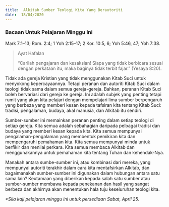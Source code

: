 ```yaml
---
title:  Alkitab Sumber Teologi Kita Yang Berautoriti
date:  18/04/2020
---
```


### Bacaan Untuk Pelajaran Minggu Ini
Mark 7:1–13; Rom. 2:4; 1 Yoh 2:15–17; 2 Kor. 10:5, 6; Yoh 5:46, 47; Yoh 7:38.

> <p>Ayat Hafalan</p>
> “Carilah pengajaran dan kesaksian! Siapa yang tidak berbicara sesuai dengan perkataan itu, maka baginya tidak terbit fajar.” (Yesaya  8:20).

Tidak ada gereja Kristian yang tidak menggunakan Kitab Suci untuk menyokong kepercayaannya. Tetapi peranan dan autoriti Kitab Suci dalam teologi tidak sama dalam semua gereja-gereja. Bahkan, peranan Kitab Suci boleh bervariasi dari gereja ke gereja. Ini adalah subjek yang penting tetapi rumit yang akan kita pelajari dengan mempelajari lima sumber berpengaruh yang berbeza yang memberi kesan kepada tafsiran kita tentang Kitab Suci: tradisi, pengalaman, budaya, akal manusia, dan Alkitab itu sendiri.

Sumber-sumber ini memainkan peranan penting dalam setiap teologi di setiap gereja. Kita semua adalah sebahagian daripada pelbagai tradisi dan budaya yang memberi kesan kepada kita. Kita semua mempunyai pengalaman-pengalaman  yang membentuk pemikiran kita dan mempengaruhi pemahaman kita. Kita semua mempunyai minda untuk berfikir dan menilai perkara. Kita semua membaca Alkitab dan menggunakannya untuk pemahaman kita tentang Tuhan dan kehendak-Nya.

Manakah antara sumbe-sumber ini, atau kombinasi dari mereka, yang mempunyai autoriti terakhir dalam cara kita mentafsirkan Alkitab, dan bagaimanakah sumber-sumber ini digunakan dalam hubungan antara satu sama lain? Keutamaan yang diberikan kepada salah satu sumber atau sumber-sumber membawa kepada penekanan dan hasil yang sangat berbeza dan akhirnya akan menentukan hala tuju keseluruhan teologi kita.

_*Sila kaji pelajaran minggu ini untuk persediaan Sabat, April 25._